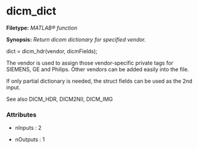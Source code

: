 # dicm_dict

**Filetype:** _MATLAB&reg; function_

**Synopsis:** _Return dicom dictionary for specified vendor._

dict = dicm_hdr(vendor, dicmFields);

The vendor is used to assign those vendor-specific private tags for SIEMENS,
GE and Philips. Other vendors can be added easily into the file.

If only partial dictionary is needed, the struct fields can be used as
the 2nd input.

See also DICM_HDR, DICM2NII, DICM_IMG


### Attributes


- nInputs : 2

- nOutputs : 1
